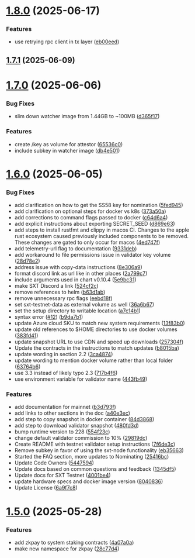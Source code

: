 # [1.8.0](https://github.com/spaceandtimefdn/sxt-node/compare/v1.7.1...v1.8.0) (2025-06-17)


### Features

* use retrying rpc client in tx layer ([eb00eed](https://github.com/spaceandtimefdn/sxt-node/commit/eb00eedcc0599b2acb328f628a80bc630c5176ea))



## [1.7.1](https://github.com/spaceandtimefdn/sxt-node/compare/v1.7.0...v1.7.1) (2025-06-09)



# [1.7.0](https://github.com/spaceandtimefdn/sxt-node/compare/v1.6.0...v1.7.0) (2025-06-06)


### Bug Fixes

* slim down watcher image from 1.44GB to ~100MB ([d365f17](https://github.com/spaceandtimefdn/sxt-node/commit/d365f1741d314c143902f5ba65568d781c380ee5))


### Features

* create /key as volume for attestor ([65536c0](https://github.com/spaceandtimefdn/sxt-node/commit/65536c017ad8074a65698a772f4591c3829fb530))
* include subkey in watcher image ([db4e501](https://github.com/spaceandtimefdn/sxt-node/commit/db4e50102116856fcc74b1c4b3006a74c0dda5e1))



# [1.6.0](https://github.com/spaceandtimefdn/sxt-node/compare/v1.5.0...v1.6.0) (2025-06-05)


### Bug Fixes

* add clarification on how to get the SS58 key for nomination ([5fed945](https://github.com/spaceandtimefdn/sxt-node/commit/5fed945b976a15d8b2768bfe836382cef9bb0dd7))
* add clarification on optional steps for docker vs k8s ([373a50a](https://github.com/spaceandtimefdn/sxt-node/commit/373a50a50cea7a4d41169384f373bb2d1cc511fa))
* add corrections to command flags passed to docker ([c64d6a4](https://github.com/spaceandtimefdn/sxt-node/commit/c64d6a48e0198b9f9f1c8d544172fca4d3e89326))
* add explicit instructions about exporting SECRET_SEED ([d869e63](https://github.com/spaceandtimefdn/sxt-node/commit/d869e631b97cb52bd1e7fd7a8706786cb53dba17))
* add steps to install rustfmt and clippy in macos CI. Changes to the apple rust ecosystem caused previously included components to be removed. These changes are gated to only occur for macos ([4ed747f](https://github.com/spaceandtimefdn/sxt-node/commit/4ed747f5d68b577c7fb09f9c5c29751701effe66))
* add telemetry-url flag to documentation ([9331deb](https://github.com/spaceandtimefdn/sxt-node/commit/9331debdf51874d2eb3ca193fa098e6dafcc5d9a))
* add workaround to file permissions issue in validator key volume ([28d78e2](https://github.com/spaceandtimefdn/sxt-node/commit/28d78e2ed1486d4c23a6764dcf98185dc0f3a024))
* address issue with copy-data instructions ([8e306a9](https://github.com/spaceandtimefdn/sxt-node/commit/8e306a946d7d7a6d6d83c6cd428ed2d5b9c932c7))
* format discord link as url like in other places ([2a799c7](https://github.com/spaceandtimefdn/sxt-node/commit/2a799c7588adddc48f25a73aa5ed52e18faf6212))
* include arguments used in chart v0.10.4 ([5e9bc31](https://github.com/spaceandtimefdn/sxt-node/commit/5e9bc3117b043247a00ed4a2c9cf1eec7f4e89cc))
* make SXT Discord a link ([524cf2c](https://github.com/spaceandtimefdn/sxt-node/commit/524cf2c41c0b222be695e9d7d23ecdddf3194a5e))
* remove references to helm ([b63d1ab](https://github.com/spaceandtimefdn/sxt-node/commit/b63d1ab0ada74f2ddcd800f8f9d2a9a88d4a83e9))
* remove unnecessary rpc flags ([eebd18f](https://github.com/spaceandtimefdn/sxt-node/commit/eebd18fac32bac4d3cb01867c763d77ec54c1c47))
* set sxt-testnet-data as external volume as well ([36a6b67](https://github.com/spaceandtimefdn/sxt-node/commit/36a6b67e372595a04868c1affee9ed3a0d59e41b))
* set the setup directory to writable location ([a7c14b1](https://github.com/spaceandtimefdn/sxt-node/commit/a7c14b1f17605ca4b68855e76ffbd85d46bcf689))
* syntax error ([#12](https://github.com/spaceandtimefdn/sxt-node/issues/12)) ([b9da7b1](https://github.com/spaceandtimefdn/sxt-node/commit/b9da7b18ac0343717e537f9ab294f6699b047bee))
* update Azure cloud SKU to match new system requirements ([13f83b0](https://github.com/spaceandtimefdn/sxt-node/commit/13f83b0616d6069cbe736a9b50c6b59716232065))
* update old references to $HOME directories to use docker volumes ([383fd41](https://github.com/spaceandtimefdn/sxt-node/commit/383fd4146dd0fa0be9dd092b602d1a49433c1fb5))
* update snapshot URL to use CDN and speed up downloads ([257304f](https://github.com/spaceandtimefdn/sxt-node/commit/257304f2391085d68bb70a7da04c46b24a632285))
* Update the contracts in the instructions to match updates ([b8015ba](https://github.com/spaceandtimefdn/sxt-node/commit/b8015baf403bf8a7ad41913cf4704d3abd5070b7))
* update wording in section 2.2 ([3ca4874](https://github.com/spaceandtimefdn/sxt-node/commit/3ca48745df44c5de2297ee62196292c4979e4111))
* update wording to mention docker volume rather than local folder ([63764b6](https://github.com/spaceandtimefdn/sxt-node/commit/63764b6fbe6f954615bf14b359928bf05b701735))
* use 3.3 instead of likely typo 2.3 ([717b4f6](https://github.com/spaceandtimefdn/sxt-node/commit/717b4f698656af8789a7524cc62ed2d02d2ced5c))
* use environment variable for validator name ([443fb49](https://github.com/spaceandtimefdn/sxt-node/commit/443fb49f1a7e2e0d93cd8cd3ca499cfb8d752967))


### Features

* add documentation for mainnet ([b3d793f](https://github.com/spaceandtimefdn/sxt-node/commit/b3d793fc6fd162389f0f1fe8aa18043debacfee7))
* add links to other sections in the doc ([a40e3ec](https://github.com/spaceandtimefdn/sxt-node/commit/a40e3ec4065dfbd3666fd9ee7492a4c3750f3b72))
* add step to copy snapshot in docker container ([84d3868](https://github.com/spaceandtimefdn/sxt-node/commit/84d3868863f207f9051afe61c195efdca16c3b60))
* add step to download validator snapshot ([480fd3d](https://github.com/spaceandtimefdn/sxt-node/commit/480fd3deef41699f104827222a3c2e85e5d67ce1))
* bump runtime version to 228 ([554f23c](https://github.com/spaceandtimefdn/sxt-node/commit/554f23c4b4ed6f3dabf2ef38963d66419e281f85))
* change default validator commission to 10% ([29819dc](https://github.com/spaceandtimefdn/sxt-node/commit/29819dc59d96bbb6325c2bb984492d898047e37f))
* Create README with testnet validator setup instructions ([7f6de3c](https://github.com/spaceandtimefdn/sxt-node/commit/7f6de3c02f35b6986c43f5272f415b4b0e1af5bc))
* Remove subkey in favor of using the sxt-node functionality ([eb35663](https://github.com/spaceandtimefdn/sxt-node/commit/eb35663f08b00bfa92108be3dfa56b8164afc71a))
* Started the FAQ section, more updates to Nominating ([25416bc](https://github.com/spaceandtimefdn/sxt-node/commit/25416bcebf82e927376eeb0b5a8bd6f2837b7c40))
* Update Code Owners ([5447594](https://github.com/spaceandtimefdn/sxt-node/commit/5447594617ae7c876d4acd3373cdbe2490ed073b))
* Update docs based on common questions and feedback ([1345df5](https://github.com/spaceandtimefdn/sxt-node/commit/1345df52773167b3d272790ab3c005e3b436d725))
* Update docs for SXT Testnet ([4001be4](https://github.com/spaceandtimefdn/sxt-node/commit/4001be4b9807b714066f92c1985dcab723aa0173))
* update hardware specs and docker image version ([8040836](https://github.com/spaceandtimefdn/sxt-node/commit/8040836a81f7b7bf5157abb4f1543a65762c974d))
* Update License ([6a9f7c8](https://github.com/spaceandtimefdn/sxt-node/commit/6a9f7c8fc72fbd6e8a8248e4e40a7ba8989b9904))



# [1.5.0](https://github.com/spaceandtimefdn/sxt-node/compare/v1.4.0...v1.5.0) (2025-05-28)


### Features

* add zkpay to system staking contracts ([4a07a0a](https://github.com/spaceandtimefdn/sxt-node/commit/4a07a0ad40c9ec7e42cc007daa5a5a6e0520fad7))
* make new namespace for zkpay ([28c77d4](https://github.com/spaceandtimefdn/sxt-node/commit/28c77d47147967b3859486479b128dd5980c126b))



